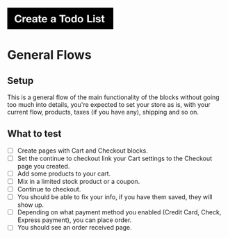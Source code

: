[![Create Todo list](https://raw.githubusercontent.com/senadir/todo-my-markdown/master/public/github-button.svg?sanitize=true)](https://git-todo.netlify.app/create)

# General Flows

## Setup

This is a general flow of the main functionality of the blocks without going too much
into details, you're expected to set your store as is, with your current flow, products,
taxes (if you have any), shipping and so on.

## What to test

- [ ] Create pages with Cart and Checkout blocks.
- [ ] Set the continue to checkout link your Cart settings to the Checkout page you created.
- [ ] Add some products to your cart.
- [ ] Mix in a limited stock product or a coupon.
- [ ] Continue to checkout.
- [ ] You should be able to fix your info, if you have them saved, they will show up.
- [ ] Depending on what payment method you enabled (Credit Card, Check, Express payment), you can place order.
- [ ] You should see an order received page.